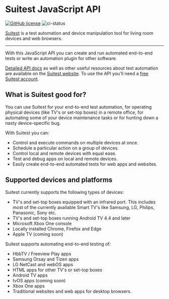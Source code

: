 # Suitest JavaScript API

[![GitHub license](https://img.shields.io/badge/license-MIT-blue.svg)](https://github.com/SuitestAutomation/suitest-js-api/blob/master/LICENSE)
![ci-status](https://circleci.com/gh/SuitestAutomation/suitest-js-api.svg?style=shield&circle-token=4aced774267b69829bea6d617c873c40010b1a8b)

[Suitest](https://suite.st) is a test automation and device manipulation tool
for living room devices and web browsers. 

------- 

With this JavaScript API you can create and run automated end-to-end tests
or write an automation plugin for other software.

[Detailed API docs](https://suite.st/docs/suitest-api/) as well as other useful
resources about test automation are available on the 
[Suitest website](https://suite.st/docs/). To use the API you'll need a
[free Suitest account](https://the.suite.st/registration).

## What is Suitest good for?

You can use Suitest for your end-to-end test automation, for operating physical
devices (like TV's or set-top boxes) in a remote office, for automating some of
your device maintenance tasks or for hunting down a nasty device-specific bug.

With Suitest you can:

- Control and execute commands on multiple devices at once.
- Schedule a particular action on a group of devices.
- Control local and remote devices with equal ease.
- Test and debug apps on local and remote devices.
- Easily create end-to-end automated tests for web apps and websites.

## Supported devices and platforms

Suitest currently supports the following types of devices:

- TV's and set-top boxes equipped with an infrared port. This includes most of
the currently available Smart TV's like Samsung, LG, Philips, Panasonic, Sony
etc.
- TV's and set-top boxes running Android TV 4.4 and later
- Microsoft Xbox One console
- Locally installed Chrome, Firefox and Edge
- Apple TV (coming soon)

Suitest supports automating end-to-end testing of:

- HbbTV / Freeview Play apps
- Samsung Orsay and Tizen apps
- LG NetCast and webOS apps 
- HTML apps for other TV's or set-top boxes
- Android TV apps
- tvOS apps (coming soon)
- Xbox One apps
- Traditional websites and web apps for desktop browsers.






